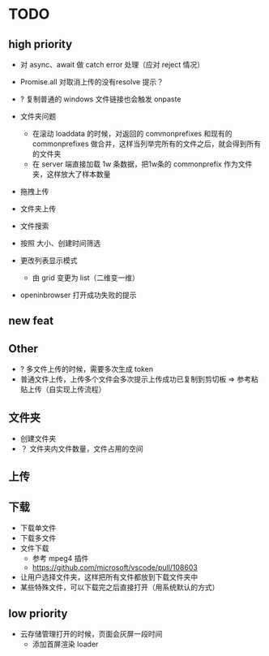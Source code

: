 # TODO

## high priority
- 对 async、await 做 catch error 处理（应对 reject 情况）
- Promise.all 对取消上传的没有resolve 提示？
- ? 复制普通的 windows 文件链接也会触发 onpaste
- 文件夹问题
  - 在滚动 loaddata 的时候，对返回的 commonprefixes 和现有的 commonprefixes 做合并，这样当列举完所有的文件之后，就会得到所有的文件夹
  - 在 server 端直接加载 1w 条数据，把1w条的 commonprefix 作为文件夹，这样放大了样本数量

- 拖拽上传
- 文件夹上传
- 文件搜索
- 按照 大小、创建时间筛选
- 更改列表显示模式
  - 由 grid 变更为 list（二维变一维）
- openinbrowser 打开成功失败的提示

## new feat


## Other

- ? 多文件上传的时候，需要多次生成 token
- 普通文件上传，上传多个文件会多次提示上传成功已复制到剪切板 => 参考粘贴上传（自实现上传流程）

## 文件夹
- 创建文件夹
- ？ 文件夹内文件数量，文件占用的空间


## 上传


## 下载

- 下载单文件
- 下载多文件
- 文件下载
  - 参考 mpeg4 插件
  - https://github.com/microsoft/vscode/pull/108603
- 让用户选择文件夹，这样把所有文件都放到下载文件夹中
- 某些特殊文件，可以下载完之后直接打开（用系统默认的方式）

## low priority
- 云存储管理打开的时候，页面会灰屏一段时间
  - 添加首屏渲染 loader